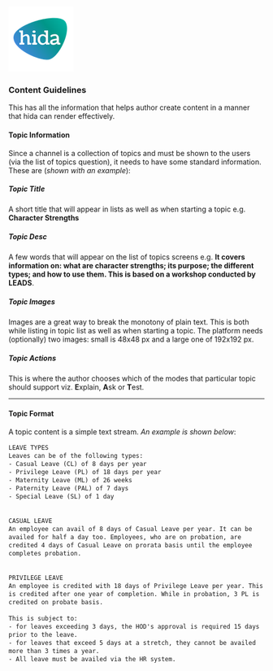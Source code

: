 [![hida](images/hida-128x128.png)](./)

### Content Guidelines
This has all the information that helps author create content in a manner that hida can render effectively.

#### Topic Information
Since a channel is a collection of topics and must be shown to the users (via the list of topics question), it needs to have some standard information. These are (*shown with an example*):

##### Topic Title 
A short title that will appear in lists as well as when starting a topic e.g. **Character Strengths**

##### Topic Desc 
A few words that will appear on the list of topics screens e.g. **It covers information on: what are character strengths; its purpose; the different types; and how to use them. This is based on a workshop conducted by LEADS**.

##### Topic Images
Images are a great way to break the monotony of plain text. This is both while listing in topic list as well as when starting a topic. The platform needs (optionally) two images: small is 48x48 px and a large one of 192x192 px.

##### Topic Actions
This is where the author chooses which of the modes that particular topic should support viz. **E**xplain, **A**sk or **T**est.

---
#### Topic Format
A topic content is a simple text stream. *An example is shown below*:
```
LEAVE TYPES
Leaves can be of the following types:
- Casual Leave (CL) of 8 days per year
- Privilege Leave (PL) of 18 days per year
- Maternity Leave (ML) of 26 weeks
- Paternity Leave (PAL) of 7 days
- Special Leave (SL) of 1 day


CASUAL LEAVE
An employee can avail of 8 days of Casual Leave per year. It can be availed for half a day too. Employees, who are on probation, are credited 4 days of Casual Leave on prorata basis until the employee completes probation.


PRIVILEGE LEAVE
An employee is credited with 18 days of Privilege Leave per year. This is credited after one year of completion. While in probation, 3 PL is credited on probate basis.

This is subject to:
- for leaves exceeding 3 days, the HOD's approval is required 15 days prior to the leave.
- for leaves that exceed 5 days at a stretch, they cannot be availed more than 3 times a year.
- All leave must be availed via the HR system.

```
